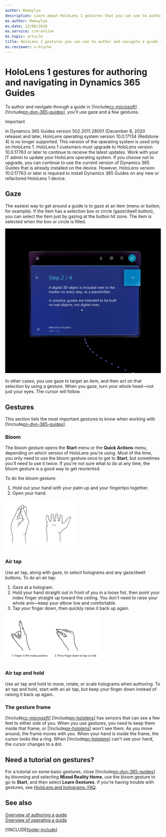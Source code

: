 ```yaml
---
author: Mamaylya
description: Learn about HoloLens 1 gestures that you can use to author and navigate a guide in Microsoft Dynamics 365 Guides, such as gaze, bloom, and air tap.
ms.author: Mamaylya
ms.date: 12/08/2020
ms.service: crm-online
ms.topic: article
title: HoloLens 1 gestures you can use to author and navigate a guide in Dynamics 365 Guides 
ms.reviewer: v-brycho
---
```


# HoloLens 1 gestures for authoring and navigating in Dynamics 365 Guides 

To author and navigate through a guide in [!include[cc-microsoft](../includes/cc-microsoft.md)] [!include[pn-dyn-365-guides](../includes/pn-dyn-365-guides.md)], you'll use gaze and a few gestures.

> [!IMPORTANT]
> In Dynamics 365 Guides version 502.2011.28001 (December 8, 2020 release) and later, HoloLens operating system version 10.0.17134 (Redstone 4) is no longer supported. This version of the operating system is used only on HoloLens 1. HoloLens 1 customers must upgrade to HoloLens version 10.0.17763 or later to continue to receive the latest updates. Work with your IT admin to update your HoloLens operating system. If you choose not to upgrade, you can continue to use the current version of Dynamics 365 Guides that is already installed on the device. However, HoloLens version 10.0.17763 or later is required to install Dynamics 365 Guides on any new or refactored HoloLens 1 device. 

## Gaze
The easiest way to get around a guide is to gaze at an item (menu or button, for example). If the item has a selection box or circle (gaze/dwell button), you can select the item just by gazing at the button hit zone. The item is selected when the box or circle is filled. 

![Gaze gesture](media/gaze_fill_2.gif "Gaze gesture")
 
In other cases, you use gaze to target an item, and then act on that selection by using a gesture. When you gaze, turn your whole head—not just your eyes. The cursor will follow. 

## Gestures
This section lists the most important gestures to know when working with [!include[pn-dyn-365-guides](../includes/pn-dyn-365-guides.md)].

### Bloom 
The bloom gesture opens the **Start** menu or the **Quick Actions** menu, depending on which version of HoloLens you're using. Most of the time, you only need to use the bloom gesture once to get to **Start**, but sometimes you'll need to use it twice. If you're not sure what to do at any time, the bloom gesture is a good way to get reoriented. 

To do the bloom gesture: 
1.	Hold out your hand with your palm up and your fingertips together. 
2.	Open your hand.

![Bloom gesture](media/bloom-gesture.PNG "Bloom gesture")
 
### Air tap
Use air tap, along with gaze, to select holograms and any gaze/dwell buttons. To do an air tap:
1.	Gaze at a hologram.
2.	Hold your hand straight out in front of you in a loose fist, then point your index finger straight up toward the ceiling. You don't need to raise your whole arm—keep your elbow low and comfortable.
3.	Tap your finger down, then quickly raise it back up again.

![Air tap gesture](media/air-tap-gesture.PNG "Authoring overview")
 
### Air tap and hold
Use air tap and hold to move, rotate, or scale holograms when authoring. To air tap and hold, start with an air tap, but keep your finger down instead of raising it back up again. 

### The gesture frame
[!include[cc-microsoft](../includes/cc-microsoft.md)] [!include[pn-hololens](../includes/pn-hololens.md)] has sensors that can see a few feet to either side of you. When you use gestures, you need to keep them inside that frame, or [!include[pn-hololens](../includes/pn-hololens.md)] won't see them. As you move around, the frame moves with you. When your hand is inside the frame, the cursor looks like a ring. When [!include[pn-hololens](../includes/pn-hololens.md)] can't see your hand, the cursor changes to a dot.

## Need a tutorial on gestures?
For a tutorial on some basic gestures, close [!include[pn-dyn-365-guides](../includes/pn-dyn-365-guides.md)] by blooming and selecting **Mixed Reality Home**, use the bloom gesture to go to **Start**, and then select **Learn Gestures**. If you're having trouble with gestures, see [HoloLens and holograms: FAQ](https://support.microsoft.com/help/13456/hololens-and-holograms-faq).

## See also

[Overview of authoring a guide](authoring-overview.md)<br>
[Overview of operating a guide](operator-overview.md)



[!INCLUDE[footer-include](../includes/footer-banner.md)]